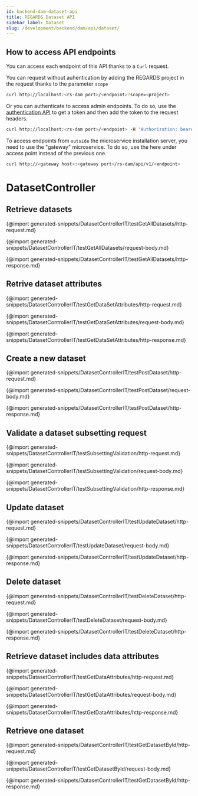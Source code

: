 ```yaml
---
id: backend-dam-dataset-api
title: REGARDS Dataset API
sidebar_label: Dataset
slug: /development/backend/dam/api/dataset/
---
```



## How to access API endpoints

You can access each endpoint of this API thanks to a `Curl` request.

You can request without auhentication by adding the REGARDS project in the request thanks to the parameter `scope`
```bash
curl http://localhost:<rs-dam port>/<endpoint>?scope=<project>
```
Or you can authenticate to access admin endpoints. To do so, use the [authentication API](../../../authentication/api/) to get a token and then add the token to the request headers.

```bash
curl http://localhost:<rs-dam port>/<endpoint> -H 'Authorization: bearer <token>'
```

To access endpoints from `outside` the microservice installation server, you need to use the "gateway" microservice. To do so, use the here under access point instead of the previous one.

```bash
curl http://<gateway host>:<gateway port>/rs-dam/api/v1/<endpoint>
```

# DatasetController


## Retrieve datasets

{@import generated-snippets/DatasetControllerIT/testGetAllDatasets/http-request.md}

{@import generated-snippets/DatasetControllerIT/testGetAllDatasets/request-body.md}

{@import generated-snippets/DatasetControllerIT/testGetAllDatasets/http-response.md}

## Retrive dataset attributes

{@import generated-snippets/DatasetControllerIT/testGetDataSetAttributes/http-request.md}

{@import generated-snippets/DatasetControllerIT/testGetDataSetAttributes/request-body.md}

{@import generated-snippets/DatasetControllerIT/testGetDataSetAttributes/http-response.md}

## Create a new dataset

{@import generated-snippets/DatasetControllerIT/testPostDataset/http-request.md}

{@import generated-snippets/DatasetControllerIT/testPostDataset/request-body.md}

{@import generated-snippets/DatasetControllerIT/testPostDataset/http-response.md}

## Validate a dataset subsetting request

{@import generated-snippets/DatasetControllerIT/testSubsettingValidation/http-request.md}

{@import generated-snippets/DatasetControllerIT/testSubsettingValidation/request-body.md}

{@import generated-snippets/DatasetControllerIT/testSubsettingValidation/http-response.md}

## Update dataset

{@import generated-snippets/DatasetControllerIT/testUpdateDataset/http-request.md}

{@import generated-snippets/DatasetControllerIT/testUpdateDataset/request-body.md}

{@import generated-snippets/DatasetControllerIT/testUpdateDataset/http-response.md}

## Delete dataset

{@import generated-snippets/DatasetControllerIT/testDeleteDataset/http-request.md}

{@import generated-snippets/DatasetControllerIT/testDeleteDataset/request-body.md}

{@import generated-snippets/DatasetControllerIT/testDeleteDataset/http-response.md}

## Retrieve dataset includes data attributes

{@import generated-snippets/DatasetControllerIT/testGetDataAttributes/http-request.md}

{@import generated-snippets/DatasetControllerIT/testGetDataAttributes/request-body.md}

{@import generated-snippets/DatasetControllerIT/testGetDataAttributes/http-response.md}

## Retrieve one dataset

{@import generated-snippets/DatasetControllerIT/testGetDatasetById/http-request.md}

{@import generated-snippets/DatasetControllerIT/testGetDatasetById/request-body.md}

{@import generated-snippets/DatasetControllerIT/testGetDatasetById/http-response.md}
